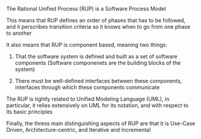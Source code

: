 The Rational Unified Process (RUP) is a Software Process Model

This means that RUP defines an order of phases that has to be followed, and it perscribes transition criteria so it knows when to go from one phase to another

It also means that RUP is component based, meaning two things:

1. That the software system is defined and built as a set of software components (Software componenets are the building blocks of the system)

2. There must be well-defined interfaces between these components, interfaces through which these components communicate


The RUP is tightly related to Unified Modeling Language (UML), in particular, it relies extensively on UML for its notation, and with respect to its basic principles

Finally, the thress main distinguishing aspects of RUP are that it is Use-Case Driven, Architecture-centric, and Iterative and Incremental